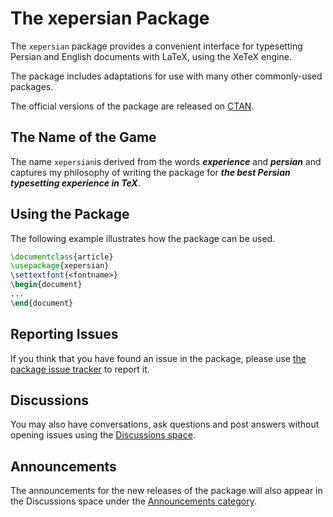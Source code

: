 # The xepersian Package
The `xepersian` package provides a convenient interface for typesetting 
Persian and English documents with LaTeX, using the XeTeX engine.

The package includes adaptations for use with many other commonly-used 
packages.

The official versions of the package are released on [CTAN](https://ctan.org/pkg/xepersian).

## The Name of the Game
The name `xepersian`is derived from the words **_experience_** and **_persian_** and captures my philosophy of writing the package for **_the best Persian typesetting experience in TeX_**.

## Using the Package
The following example illustrates how the package can be used.
````tex
\documentclass{article}
\usepackage{xepersian}
\settextfont{<fontname>}
\begin{document}
...
\end{document}
````

## Reporting Issues
If you think that you have found an issue in the package, please use 
[the package issue tracker](https://github.com/xepersian/xepersian/issues) 
to report it.

## Discussions
You may also have conversations, ask questions and post answers
without opening issues using the [Discussions space](https://github.com/xepersian/xepersian/discussions).

## Announcements
The announcements for the new releases of the package will
also appear in the Discussions space under the [Announcements
category](https://github.com/xepersian/xepersian/discussions/categories/announcements).
